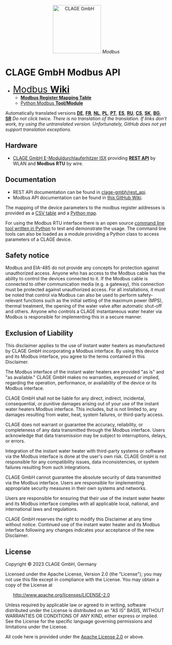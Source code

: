 <p align="center"><img src="https://www.clage.com/assets/gfx/logo.svg" alt="CLAGE GmbH" width="150"> <i>Modbus</i></p>

# CLAGE GmbH Modbus API

* <span style="font-size:2em;">[Modbus **Wiki**](../../wiki)</span>
  * [**Modbus Register Mapping Table**](src/clage_modbus_tab.csv)
  * [Python Modbus **Tool/Module**](../../wiki/clage_modbus.py)

Automatically translated versions <span class="notranslate" translate="no">[**DE**](https://github-com.translate.goog/clage-gmbh/clage_modbus?_x_tr_sl=auto&_x_tr_tl=de&_x_tr_hl=de-DE&_x_tr_pto=wapp), [**FR**](https://github-com.translate.goog/clage-gmbh/clage_modbus?_x_tr_sl=auto&_x_tr_tl=fr&_x_tr_hl=fr-FR&_x_tr_pto=wapp), [**NL**](https://github-com.translate.goog/clage-gmbh/clage_modbus?_x_tr_sl=auto&_x_tr_tl=nl&_x_tr_hl=nl-NL&_x_tr_pto=wapp), [**PL**](https://github-com.translate.goog/clage-gmbh/clage_modbus?_x_tr_sl=auto&_x_tr_tl=pl&_x_tr_hl=pl-PL&_x_tr_pto=wapp), [**PT**](https://github-com.translate.goog/clage-gmbh/clage_modbus?_x_tr_sl=auto&_x_tr_tl=pt&_x_tr_hl=pt-PT&_x_tr_pto=wapp), [**ES**](https://github-com.translate.goog/clage-gmbh/clage_modbus?_x_tr_sl=auto&_x_tr_tl=es&_x_tr_hl=es-ES&_x_tr_pto=wapp), [**RU**](https://github-com.translate.goog/clage-gmbh/clage_modbus?_x_tr_sl=auto&_x_tr_tl=ru&_x_tr_hl=ru-RU&_x_tr_pto=wapp), [**CS**](https://github-com.translate.goog/clage-gmbh/clage_modbus?_x_tr_sl=auto&_x_tr_tl=cs&_x_tr_hl=cs-CS&_x_tr_pto=wapp), [**SK**](https://github-com.translate.goog/clage-gmbh/clage_modbus?_x_tr_sl=auto&_x_tr_tl=sk&_x_tr_hl=sk-SK&_x_tr_pto=wapp), [**BG**](https://github-com.translate.goog/clage-gmbh/clage_modbus?_x_tr_sl=auto&_x_tr_tl=bg&_x_tr_hl=bg-BG&_x_tr_pto=wapp), [**SR**](https://github-com.translate.goog/clage-gmbh/clage_modbus?_x_tr_sl=auto&_x_tr_tl=sr&_x_tr_hl=sr-SR&_x_tr_pto=wapp)</span> *Do not click twice. There is no translation of the translation. If links don't work, try using the untranslated version. Unfortunately, GitHub does not yet support translation exceptions.*

## Hardware

* [CLAGE GmbH E-Moduldurchlauferhitzer ISX](https://www.clage.com/de/produkte/e-moduldurchlauferhitzer/isx) providing [**REST API**](https://github.com/clage-gmbh/rest_api) by WLAN and **Modbus RTU** by wire.

## Documentation

* REST API documentation can be found in [clage-gmbh/rest_api](https://github.com/clage-gmbh/rest_api).
* Modbus API documentation can be found in [this GitHub Wiki](../../wiki).

The mapping of the device parameters to the modbus register addresses is provided as a [CSV table](src/clage_modbus_mapping.csv) and a [Python map](src/clage_modbus_mapping.py).

For using the Modbus RTU interface there is an open source [command line tool written in Python](src/clage_modbus.py) to test and demonstrate the usage.
The command line tools can also be loaded as a module providing a Python class to access parameters of a CLAGE device.

## Safety notice

Modbus and EIA-485 do not provide any concepts for protection against unauthorized access.
Anyone who has access to the Modbus cable has the ability to control the devices connected to it.
If the Modbus cable is connected to other communication media (e.g. a gateway), this connection must be protected against unauthorized access.
For all installations, it must be noted that control via Modbus can also be used to perform safety-relevant functions such as the initial setting of the maximum power (MPS), thermal treatment, the opening of the water valve after automatic shut-off and others.
Anyone who controls a CLAGE instantaneous water heater via Modbus is responsible for implementing this in a secure manner.

## Exclusion of Liability
This disclaimer applies to the use of instant water heaters as manufactured by CLAGE GmbH incorporating a Modbus interface.
By using this device and its Modbus interface, you agree to the terms contained in this Disclaimer.

The Modbus interface of the instant water heaters are provided "as is" and "as available." CLAGE GmbH makes no warranties, expressed or implied, regarding the operation, performance, or availability of the device or its Modbus interface.

CLAGE GmbH shall not be liable for any direct, indirect, incidental, consequential, or punitive damages arising out of your use of the instant water heaters Modbus interface.
This includes, but is not limited to, any damages resulting from water, heat, system failures, or third-party access.

CLAGE does not warrant or guarantee the accuracy, reliability, or completeness of any data transmitted through the Modbus interface.
Users acknowledge that data transmission may be subject to interruptions, delays, or errors.

Integration of the instant water heater with third-party systems or software via the Modbus interface is done at the user's own risk.
CLAGE GmbH is not responsible for any compatibility issues, data inconsistencies, or system failures resulting from such integrations.

CLAGE GmbH cannot guarantee the absolute security of data transmitted via the Modbus interface. Users are responsible for implementing appropriate security measures in their own systems and networks.

Users are responsible for ensuring that their use of the instant water heater and its Modbus interface complies with all applicable local, national, and international laws and regulations.

CLAGE GmbH reserves the right to modify this Disclaimer at any time without notice.
Continued use of the instant water heater and its Modbus interface following any changes indicates your acceptance of the new Disclaimer.

## License

Copyright © 2023 CLAGE GmbH, Germany

Licensed under the Apache License, Version 2.0 (the "License");
you may not use this file except in compliance with the License.
You may obtain a copy of the License at

&nbsp;&nbsp;&nbsp;&nbsp;&nbsp;&nbsp;<http://www.apache.org/licenses/LICENSE-2.0>

Unless required by applicable law or agreed to in writing, software
distributed under the License is distributed on an "AS IS" BASIS,
WITHOUT WARRANTIES OR CONDITIONS OF ANY KIND, either express or implied.
See the License for the specific language governing permissions and
limitations under the License.

All code here is provided under the [Apache License 2.0](https://fossa.com/blog/open-source-licenses-101-apache-license-2-0/) or above.

